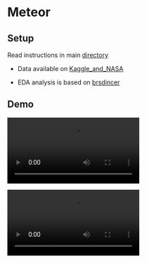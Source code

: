 # Meteor


## Setup
Read instructions in main [directory](https://github.com/BeverlyAb/BevRoss)

- Data available on [Kaggle_and_NASA](https://www.kaggle.com/datasets/nasa/meteorite-landings?resource=download)

- EDA analysis is based on [brsdincer](https://www.kaggle.com/code/brsdincer/meteorite-landings-analysis-all-eda-theory)


## Demo
![Display Pages](https://user-images.githubusercontent.com/5741948/233704245-02d6fe1f-81ca-498e-af5c-cd0d363e8375.mp4)

![Interact with a map](https://user-images.githubusercontent.com/5741948/233704366-9ca0af03-fe6e-4322-8892-d3616037bb3b.mp4)
